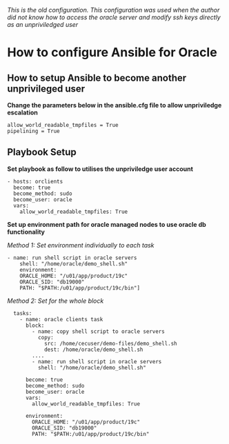 *This is the old configuration. This configuration was used when the author did not know how to access the oracle server and modify ssh keys directly as an unpriviledged user*

# How to configure Ansible for Oracle
## How to setup Ansible to become another unprivileged user
**Change the parameters below in the ansible.cfg file to allow unpriviledge escalation**
```
allow_world_readable_tmpfiles = True
pipelining = True
```

## Playbook Setup
**Set playbook as follow to utilises the unpriviledge user account**
```
- hosts: orclients
  become: true
  become_method: sudo
  become_user: oracle
  vars:
    allow_world_readable_tmpfiles: True
```

**Set up environment path for oracle managed nodes to use oracle db functionality**

*Method 1: Set environment individually to each task*
```
- name: run shell script in oracle servers
    shell: "/home/oracle/demo_shell.sh"
    environment:
    ORACLE_HOME: "/u01/app/product/19c"
    ORACLE_SID: "db19000"
    PATH: "$PATH:/u01/app/product/19c/bin"]
```

*Method 2: Set for the whole block*
```
  tasks:
    - name: oracle clients task
      block:
        - name: copy shell script to oracle servers
          copy:
            src: /home/cecuser/demo-files/demo_shell.sh
            dest: /home/oracle/demo_shell.sh
        ....
        - name: run shell script in oracle servers
          shell: "/home/oracle/demo_shell.sh"

      become: true
      become_method: sudo
      become_user: oracle
      vars:
        allow_world_readable_tmpfiles: True
      
      environment:
        ORACLE_HOME: "/u01/app/product/19c"
        ORACLE_SID: "db19000"
        PATH: "$PATH:/u01/app/product/19c/bin"
```

